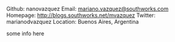 Github:   nanovazquez
Email:    mariano.vazquez@southworks.com
Homepage: http://blogs.southworks.net/mvazquez
Twitter: marianodvazquez
Location: Buenos Aires, Argentina

some info here